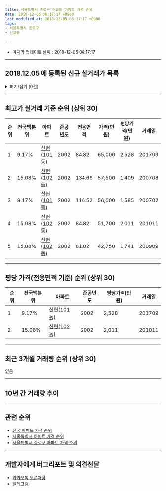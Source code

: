 ```yaml
---
title: 서울특별시 종로구 신교동 아파트 가격 순위
date: 2018-12-05 06:17:17 +0900
last_modified_at: 2018-12-05 06:17:17 +0900
tags:
- 서울특별시 종로구
- 신교동

---
```


* 마지막 업데이트 날짜 : 2018-12-05 06:17:17

---

## 2018.12.05 에 등록된 신규 실거래가 목록

<details>
<summary>펴기/접기 (0건)</summary>
<div markdown="1">

|아파트|전국백분위|준공년도|전용면적|가격(만원)|평당가격(만원)|거래일|
|---|---|---|---|---|---|---|
|없음|||||||


</div>
</details>

---

## 최고가 실거래 기준 순위 (상위 30)


|순위|전국백분위|아파트|준공년도|전용면적|가격(만원)|평당가격(만원)|거래일|
|---|---|---|---|---|---|---|---|
|1|9.17%|[신현(101동)](https://search.naver.com/search.naver?query=%EC%84%9C%EC%9A%B8%ED%8A%B9%EB%B3%84%EC%8B%9C+%EC%A2%85%EB%A1%9C%EA%B5%AC+%EC%8B%A0%EA%B5%90%EB%8F%99+%EC%8B%A0%ED%98%84%28101%EB%8F%99%29)|2002|84.82|65,000|2,528|201709|
|2|15.08%|[신현(102동)](https://search.naver.com/search.naver?query=%EC%84%9C%EC%9A%B8%ED%8A%B9%EB%B3%84%EC%8B%9C+%EC%A2%85%EB%A1%9C%EA%B5%AC+%EC%8B%A0%EA%B5%90%EB%8F%99+%EC%8B%A0%ED%98%84%28102%EB%8F%99%29)|2002|134.66|57,500|1,409|200708|
|3|9.17%|[신현(101동)](https://search.naver.com/search.naver?query=%EC%84%9C%EC%9A%B8%ED%8A%B9%EB%B3%84%EC%8B%9C+%EC%A2%85%EB%A1%9C%EA%B5%AC+%EC%8B%A0%EA%B5%90%EB%8F%99+%EC%8B%A0%ED%98%84%28101%EB%8F%99%29)|2002|116.52|56,000|1,585|200702|
|4|15.08%|[신현(102동)](https://search.naver.com/search.naver?query=%EC%84%9C%EC%9A%B8%ED%8A%B9%EB%B3%84%EC%8B%9C+%EC%A2%85%EB%A1%9C%EA%B5%AC+%EC%8B%A0%EA%B5%90%EB%8F%99+%EC%8B%A0%ED%98%84%28102%EB%8F%99%29)|2002|84.82|51,700|2,011|201011|
|5|15.08%|[신현(102동)](https://search.naver.com/search.naver?query=%EC%84%9C%EC%9A%B8%ED%8A%B9%EB%B3%84%EC%8B%9C+%EC%A2%85%EB%A1%9C%EA%B5%AC+%EC%8B%A0%EA%B5%90%EB%8F%99+%EC%8B%A0%ED%98%84%28102%EB%8F%99%29)|2002|81.02|42,750|1,741|200909|


---

## 평당 가격(전용면적 기준) 순위 (상위 30)


|순위|전국백분위|아파트|준공년도|평당가격(만원)|거래일|
|---|---|---|---|---|---|
|1|9.17%|[신현(101동)](https://search.naver.com/search.naver?query=%EC%84%9C%EC%9A%B8%ED%8A%B9%EB%B3%84%EC%8B%9C+%EC%A2%85%EB%A1%9C%EA%B5%AC+%EC%8B%A0%EA%B5%90%EB%8F%99+%EC%8B%A0%ED%98%84%28101%EB%8F%99%29)|2002|2,528|201709|
|2|15.08%|[신현(102동)](https://search.naver.com/search.naver?query=%EC%84%9C%EC%9A%B8%ED%8A%B9%EB%B3%84%EC%8B%9C+%EC%A2%85%EB%A1%9C%EA%B5%AC+%EC%8B%A0%EA%B5%90%EB%8F%99+%EC%8B%A0%ED%98%84%28102%EB%8F%99%29)|2002|2,011|201011|


---

## 최근 3개월 거래량 순위 (상위 30)

없음

---

## 10년 간 거래량 추이


<div style="width:100%;">
    <canvas id="deal_progress" height="250"></canvas>
</div>

<script>
new Chart(document.getElementById("deal_progress"), {
    type: 'line',
    data: {
        labels: ['200812','200901','200902','200903','200904','200905','200906','200907','200908','200909','200910','200911','200912','201001','201002','201003','201004','201005','201006','201007','201008','201009','201010','201011','201012','201101','201102','201103','201104','201105','201106','201107','201108','201109','201110','201111','201112','201201','201202','201203','201204','201205','201206','201207','201208','201209','201210','201211','201212','201301','201302','201303','201304','201305','201306','201307','201308','201309','201310','201311','201312','201401','201402','201403','201404','201405','201406','201407','201408','201409','201410','201411','201412','201501','201502','201503','201504','201505','201506','201507','201508','201509','201510','201511','201512','201601','201602','201603','201604','201605','201606','201607','201608','201609','201610','201611','201612','201701','201702','201703','201704','201705','201706','201707','201708','201709','201710','201711','201712','201801','201802','201803','201804','201805','201806','201807','201808','201809','201810','201811','201812'],
        datasets: [{
            label: '실거래 수',
            pointRadius: 1,
            data: [0, 0, 0, 1, 0, 0, 0, 0, 0, 1, 0, 0, 0, 0, 0, 0, 0, 0, 0, 0, 0, 0, 0, 1, 0, 1, 0, 0, 0, 0, 0, 0, 0, 0, 0, 0, 0, 0, 0, 0, 0, 0, 0, 0, 0, 0, 0, 0, 0, 0, 0, 0, 0, 0, 0, 0, 0, 0, 0, 0, 1, 0, 1, 0, 0, 0, 0, 0, 0, 0, 0, 0, 0, 0, 0, 1, 0, 0, 0, 0, 0, 0, 0, 0, 0, 0, 0, 0, 0, 0, 0, 0, 0, 0, 0, 0, 0, 0, 0, 0, 0, 0, 0, 0, 0, 1, 0, 0, 0, 0, 0, 0, 0, 0, 0, 0, 0, 0, 0, 0, 0],
            borderColor: "rgba(255, 201, 14, 1)",
            backgroundColor: "rgba(255, 201, 14, 0.5)",
            fill: true,
        }]
    },
    options: {
        responsive: true,
        title: {
            display: true,
            text: '10년간 거래량 추이'
        },
        tooltips: {
            mode: 'index',
            intersect: false,
        },
        hover: {
            mode: 'nearest',
            intersect: true
        },
        scales: {
            xAxes: [{
                display: true,
                scaleLabel: {
                    display: true,
                    labelString: '년/월'
                }
            }],
            yAxes: [{
                display: true,
                ticks: {
                    suggestedMin: 0,
                },
                scaleLabel: {
                    display: true,
                    labelString: '실거래 수'
                }
            }]
        }
    }
});

</script>


---

## 관련 순위

- [전국 아파트 가격 순위](https://inasie.github.io/apt-ranking/전국)
- [서울특별시 아파트 가격 순위](https://inasie.github.io/apt-ranking/서울특별시)
- [서울특별시 종로구 아파트 가격 순위](https://inasie.github.io/apt-ranking/서울특별시-종로구)


---

## 개발자에게 버그리포트 및 의견전달

- [카카오톡 오픈채팅](https://open.kakao.com/o/gLJUAP4)
- [텔레그램](https://t.me/inasie)

